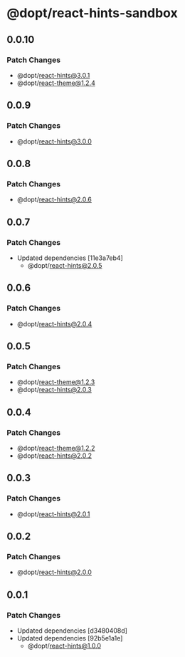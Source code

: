 # @dopt/react-hints-sandbox

## 0.0.10

### Patch Changes

- @dopt/react-hints@3.0.1
- @dopt/react-theme@1.2.4

## 0.0.9

### Patch Changes

- @dopt/react-hints@3.0.0

## 0.0.8

### Patch Changes

- @dopt/react-hints@2.0.6

## 0.0.7

### Patch Changes

- Updated dependencies [11e3a7eb4]
  - @dopt/react-hints@2.0.5

## 0.0.6

### Patch Changes

- @dopt/react-hints@2.0.4

## 0.0.5

### Patch Changes

- @dopt/react-theme@1.2.3
- @dopt/react-hints@2.0.3

## 0.0.4

### Patch Changes

- @dopt/react-theme@1.2.2
- @dopt/react-hints@2.0.2

## 0.0.3

### Patch Changes

- @dopt/react-hints@2.0.1

## 0.0.2

### Patch Changes

- @dopt/react-hints@2.0.0

## 0.0.1

### Patch Changes

- Updated dependencies [d3480408d]
- Updated dependencies [92b5e1a1e]
  - @dopt/react-hints@1.0.0
